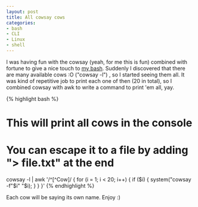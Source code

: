 ```yaml
---
layout: post
title: All cowsay cows
categories:
- bash
- CLI
- Linux
- shell
---
```

I was having fun with the cowsay (yeah, for me this is fun) combined with fortune to give a nice touch to <a title="See the resulting .bashrc" href="/my-cool-bashrc-file/" target="_blank">my bash</a>. Suddenly I discovered that there are many available cows :O ("cowsay -l") , so I started seeing them all. It was kind of repetitive job to print each one of then (20 in total), so I combined cowsay with awk to write a command to print 'em all, yay.

{% highlight bash %}
# This will print all cows in the console
# You can escape it to a file by adding "> file.txt" at the end
cowsay -l | awk '/^[^Cow]/ { for (i = 1; i < 20; i++) { if ($i) { system("cowsay -f"$i" "$i); } } }'
{% endhighlight %}

Each cow will be saying its own name. Enjoy :)
